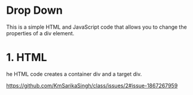 # Drop Down
This is a simple HTML and JavaScript code that allows you to change the properties of a div element.



# 1. HTML
he HTML code creates a container div and a target div.


https://github.com/KmSarikaSingh/class/issues/2#issue-1867267959
